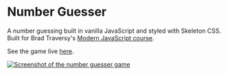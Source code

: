 # Number Guesser

A number guessing built in vanilla JavaScript and styled with Skeleton CSS. Built for Brad Traversy's [Modern JavaScript course](https://www.udemy.com/modern-javascript-from-the-beginning/).

See the game live [here](https://gk-hynes.github.io/number-guesser/).

[![Screenshot of the number guesser game](https://res.cloudinary.com/gerhynes/image/upload/v1529508169/Screenshot-2018-6-20_Number_Guesser_miumil.png)](https://gk-hynes.github.io/number-guesser/)
